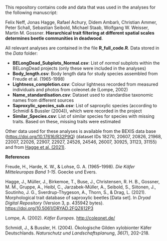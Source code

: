 This repository contains code and data that was used in the analyses for the following manuscript:

Felix Neff, Jonas Hagge, Rafael Achury, Didem Ambarlı, Christian Ammer, Peter Schall, Sebastian Seibold, Michael Staab, Wolfgang W. Weisser, Martin M. Gossner. **Hierarchical trait filtering at different spatial scales determines beetle communities in deadwood**.

All relevant analyses are contained in the file **R_full_code.R**. Data stored in the *Data* folder:

-   **BELongDead_Subplots_Normal.csv**: List of *normal* subplots within the BELongDead projects (only these were included in the analyses)
-   **Body_length.csv**: Body length data for study species assembled from Freude et al. (1965-1998)
-   **Lightness_completion.csv**: Colour lightness recorded from measured individuals and photos from coleonet.de (Lompe, 2002)
-   **Name_standardisation.csv**: Dataset used to standardise taxonomic names from different sources
-   **Saproxylic_species_sub.csv**: List of saproxylic species (according to Schmidl & Bussler (2004)), which were recorded in the project
-   **Similar_Species.csv**: List of similar species for species with missing traits. Based on these, missing traits were estimated

Other data used for these analyses is available from the BEXIS data base (https://doi.org/10.17616/R32P9Q) (dataset IDs 18270, 20607, 20826, 21968, 22007, 22026, 22907, 22927, 24526, 24546, 26007, 30925, 31123, 31155) and from [Hagge et al. (2021)](http://datadryad.org/stash/dataset/doi:10.5061/dryad.2fqz612p3).

**References**

Freude, H., Harde, K. W., & Lohse, G. A. (1965–1998). *Die Käfer Mitteleuropas Band 1-15*. Goecke und Evers.

Hagge, J., Müller, J., Birkemoe, T., Buse, J., Christensen, R. H. B., Gossner, M. M., Gruppe, A., Heibl, C., Jarzabek-Müller, A., Seibold, S., Siitonen, J., Soutinho, J. G., Sverdrup-Thygeson, A., Thorn, S., & Drag, L. (2021). Morphological trait database of saproxylic beetles [Data set]. In *Dryad Digital Repository* (Version 3, p. 435942 bytes). <https://doi.org/10.5061/DRYAD.2FQZ612P3>

Lompe, A. (2002). *Käfer Europas*. <http://coleonet.de/>

Schmidl, J., & Bussler, H. (2004). Ökologische Gilden xylobionter Käfer Deutschlands. *Naturschutz und Landschaftsplanung*, *36*(7), 202–218.
